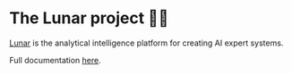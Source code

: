 <!--
Copyright © 2024 Lunarbase (https://lunarbase.ai/) <contact@lunarbase.ai>

SPDX-License-Identifier: GPL-3.0-or-later
-->

# The Lunar project 🌙💫

[Lunar](https://lunarbase.ai/) is the analytical intelligence platform for creating AI expert systems.

Full documentation [here](https://lunarbase-ai.github.io/).